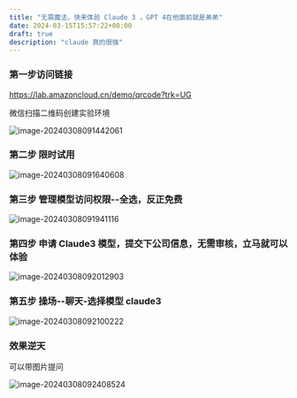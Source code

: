 ```yaml
---
title: "无需魔法，快来体验 Claude 3 ，GPT 4在他面前就是弟弟"
date: 2024-03-15T15:57:22+08:00
draft: true
description: "claude 真的很强"
---
```


### 第一步访问链接

https://lab.amazoncloud.cn/demo/qrcode?trk=UG  

微信扫描二维码创建实验环境

![image-20240308091442061](https://zhuyaguang-1308110266.cos.ap-shanghai.myqcloud.com/img/image-20240308091442061.png)

### 第二步 限时试用

![image-20240308091640608](https://zhuyaguang-1308110266.cos.ap-shanghai.myqcloud.com/img/image-20240308091640608.png)

### 第三步 管理模型访问权限--全选，反正免费

![image-20240308091941116](https://zhuyaguang-1308110266.cos.ap-shanghai.myqcloud.com/img/image-20240308091941116.png)

### 第四步 申请 Claude3 模型，提交下公司信息，无需审核，立马就可以体验

![image-20240308092012903](https://zhuyaguang-1308110266.cos.ap-shanghai.myqcloud.com/img/image-20240308092012903.png)

### 第五步  操场--聊天-选择模型 claude3

![image-20240308092100222](https://zhuyaguang-1308110266.cos.ap-shanghai.myqcloud.com/img/image-20240308092100222.png)

### 效果逆天

可以带图片提问

![image-20240308092408524](https://zhuyaguang-1308110266.cos.ap-shanghai.myqcloud.com/img/image-20240308092408524.png)
